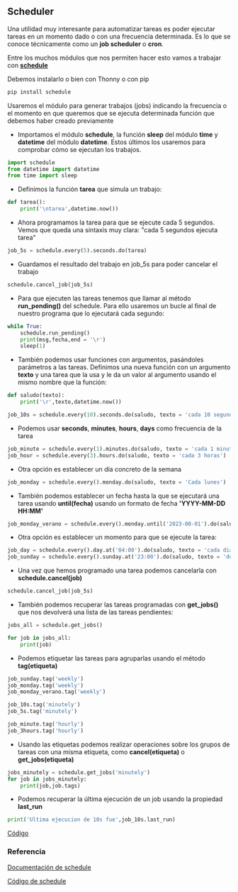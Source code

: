## Scheduler

Una utilidad muy interesante para automatizar tareas es poder ejecutar tareas en un momento dado o con una frecuencia determinada. Es lo que se conoce técnicamente como un **job scheduler** o **cron**.

Entre los muchos módulos que nos permiten hacer esto vamos a trabajar con  **[schedule](https://pypi.org/project/schedule/)**

Debemos instalarlo o bien con Thonny o con pip

```sh
pip install schedule
```

Usaremos el módulo para generar trabajos (jobs) indicando la frecuencia o el momento en que queremos que se ejecuta determinada función que debemos haber creado previamente

* Importamos el módulo __schedule__, la función __sleep__ del módulo __time__ y __datetime__ del módulo __datetime__. Estos últimos los usaremos para comprobar cómo se ejecutan los trabajos.

```python
import schedule
from datetime import datetime
from time import sleep
```

* Definimos la función __tarea__ que simula un trabajo:

```python
def tarea():
    print('\ntarea',datetime.now())
```
* Ahora programamos la tarea para que se ejecute cada 5 segundos. Vemos que queda una sintaxis muy clara: "cada 5 segundos ejecuta tarea"

```python
job_5s = schedule.every(5).seconds.do(tarea)
```

* Guardamos el resultado del trabajo en job_5s para poder cancelar el trabajo

```python
schedule.cancel_job(job_5s)
```

* Para que ejecuten las tareas tenemos que llamar al método __run_pending()__ del schedule. Para ello usaremos un bucle al final de nuestro programa que  lo ejecutará cada segundo:

```python
while True:
    schedule.run_pending()
    print(msg,fecha,end = '\r')
    sleep(1)    
```

* También podemos usar funciones con argumentos, pasándoles parámetros a las tareas. Definimos una nueva función con un argumento __texto__ y una tarea que la usa y le da un valor al argumento usando el mismo nombre que la función: 

```python
def saludo(texto):
    print('\r',texto,datetime.now())

job_10s = schedule.every(10).seconds.do(saludo, texto = 'cada 10 segundos')
```

* Podemos usar __seconds__, __minutes__, __hours__, __days__ como frecuencia de la tarea

```python
job_minute = schedule.every(1).minutes.do(saludo, texto = 'cada 1 minuto')
job_hour = schedule.every(3).hours.do(saludo, texto = 'cada 3 horas')
```
* Otra opción es establecer un día concreto de la semana

```python
job_monday = schedule.every().monday.do(saludo, texto = 'Cada lunes')
```

* También podemos establecer un fecha hasta la que se ejecutará una tarea usando __until(fecha)__ usando un formato de fecha __'YYYY-MM-DD HH:MM'__

```python
job_monday_verano = schedule.every().monday.until('2023-08-01').do(saludo, texto = 'Hasta el 1/8/2023')

```
* Otra opción es establecer un momento para que se ejecute la tarea:

```python
job_day = schedule.every().day.at('04:00').do(saludo, texto = 'cada dia a las 4:00')
job_sunday = schedule.every().sunday.at('23:00').do(saludo, texto = 'domingos a las 23:00')
```
* Una vez que hemos programado una tarea podemos cancelarla con __schedule.cancel(job)__

```python
schedule.cancel_job(job_5s) 
```

* También podemos recuperar las tareas programadas con __get_jobs()__ que nos devolverá una lista de las tareas pendientes:

```python
jobs_all = schedule.get_jobs()

for job in jobs_all:
    print(job)
```


* Podemos etiquetar las tareas para agruparlas usando el método __tag(etiqueta)__

```python
job_sunday.tag('weekly')
job_monday.tag('weekly')
job_monday_verano.tag('weekly')

job_10s.tag('minutely')
job_5s.tag('minutely')

job_minute.tag('hourly')
job_3hours.tag('hourly')
```

* Usando las etiquetas podemos realizar operaciones sobre los grupos de tareas con una misma etiqueta, como __cancel(etiqueta)__ o __get_jobs(etiqueta)__

```python
jobs_minutely = schedule.get_jobs('minutely')
for job in jobs_minutely:
    print(job,job.tags)
```

* Podemos recuperar la última ejecución de un job usando la propiedad __last_run__

```python
print('Ultima ejecucion de 10s fue',job_10s.last_run)
```
[Código](./codigo/test_schedule.py)


### Referencia

[Documentación de schedule](https://schedule.readthedocs.io/en/stable/index.html)

[Código de schedule](http://github.com/dbader/schedule)

